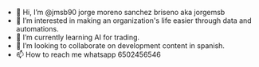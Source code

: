 - 👋 Hi, I’m @jmsb90 jorge moreno sanchez briseno aka jorgemsb
- 👀 I’m interested in making an organization's life easier through data and automations.
- 🌱 I’m currently learning AI for trading.
- 💞️ I’m looking to collaborate on development content in spanish.
- 📫 How to reach me whatsapp 6502456546
